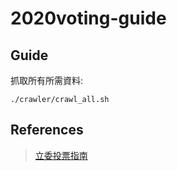 # 2020voting-guide

## Guide

抓取所有所需資料:

```shell
./crawler/crawl_all.sh
```

## References

> [立委投票指南](https://github.com/g0v/twly-voter-guide)
